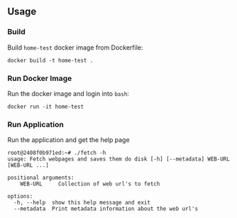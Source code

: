 ## Usage

### Build

Build `home-test` docker image from Dockerfile:

    docker build -t home-test .

### Run Docker Image

Run the docker image and login into `bash`:

    docker run -it home-test


### Run Application

Run the application and get the help page

    root@2408f0b971ed:~# ./fetch -h
    usage: Fetch webpages and saves them do disk [-h] [--metadata] WEB-URL [WEB-URL ...]

    positional arguments:
        WEB-URL     Collection of web url's to fetch

    options:
      -h, --help  show this help message and exit
      --metadata  Print metadata information about the web url's

